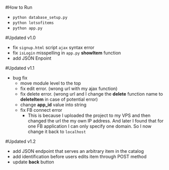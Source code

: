 #How to Run

- `python database_setup.py`
- `python lotsofitems` 
- `python app.py`



#Updated v1.0
- fix `signup.html` script `ajax` syntax error
- fix `isLogin` misspelling in `app.py` **showItem** function
- add JSON Enpoint 
 
#Updated v1.1
- bug fix
	- move module level to the top
	- fix edit error. (wrong url with my ajax function)
	- fix delete error. (wrong url and I change the **delete** function name to **deleteItem** in case of potential error)
	- change **app_id** value into string
	- fix FB connect error
		- This is  because I uploaded the project to my VPS and then changed the url the my own IP address. And later I found that for one FB application I can only specify one domain. So I now change it back to `localhost`

#Updated v1.2
- add JSON endpoint that serves an arbitrary item in the catalog
- add identification before users edits item through POST method
- update **back** button

